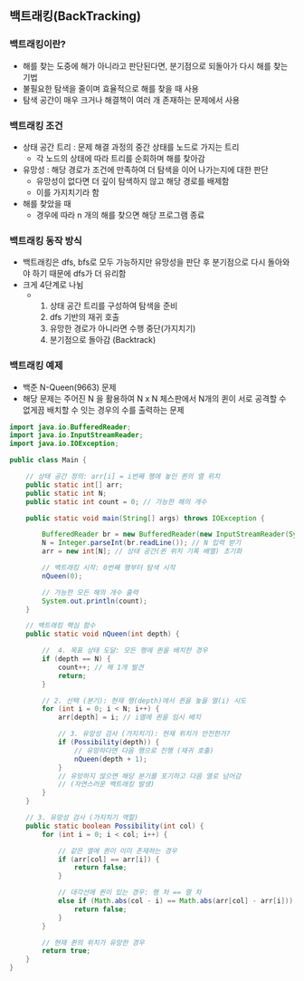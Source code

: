 ## 백트래킹(BackTracking)
### 백트래킹이란?
- 해를 찾는 도중에 해가 아니라고 판단된다면, 분기점으로 되돌아가 다시 해를 찾는 기법
- 불필요한 탐색을 줄이며 효율적으로 해를 찾을 때 사용
- 탐색 공간이 매우 크거나 해결책이 여러 개 존재하는 문제에서 사용

### 백트래킹 조건
- 상태 공간 트리 : 문제 해결 과정의 중간 상태를 노드로 가지는 트리
  - 각 노드의 상태에 따라 트리를 순회하며 해를 찾아감
- 유망성 : 해당 경로가 조건에 만족하여 더 탐색을 이어 나가는지에 대한 판단
  - 유망성이 없다면 더 깊이 탐색하지 않고 해당 경로를 배제함
  - 이를 가지치기라 함
- 해를 찾았을 때
  - 경우에 따라 n 개의 해를 찾으면 해당 프로그램 종료

### 백트래킹 동작 방식
- 백트래킹은 dfs, bfs로 모두 가능하지만 유망성을 판단 후 분기점으로 다시 돌아와야 하기 때문에 dfs가 더 유리함
- 크게 4단계로 나뉨
  - 1. 상태 공간 트리를 구성하여 탐색을 준비
    2. dfs 기반의 재귀 호출
    3. 유망한 경로가 아니라면 수행 중단(가지치기)
    4. 분기점으로 돌아감 (Backtrack)

### 백트래킹 예제
- 백준 N-Queen(9663) 문제
- 해당 문제는 주어진 N 을 활용하여 N x N 체스판에서 N개의 퀸이 서로 공격할 수 없게끔 배치할 수 잇는 경우의 수를 출력하는 문제

```java
import java.io.BufferedReader;
import java.io.InputStreamReader;
import java.io.IOException;

public class Main {

    // 상태 공간 정의: arr[i] = i번째 행에 놓인 퀸의 열 위치
    public static int[] arr;
    public static int N;
    public static int count = 0; // 가능한 해의 개수

    public static void main(String[] args) throws IOException {

        BufferedReader br = new BufferedReader(new InputStreamReader(System.in));
        N = Integer.parseInt(br.readLine()); // N 입력 받기
        arr = new int[N]; // 상태 공간(퀸 위치 기록 배열) 초기화

        // 백트래킹 시작: 0번째 행부터 탐색 시작
        nQueen(0);

        // 가능한 모든 해의 개수 출력
        System.out.println(count);
    }

    // 백트래킹 핵심 함수
    public static void nQueen(int depth) {

        //  4. 목표 상태 도달: 모든 행에 퀸을 배치한 경우
        if (depth == N) {
            count++; // 해 1개 발견
            return;
        }

        // 2. 선택 (분기): 현재 행(depth)에서 퀸을 놓을 열(i) 시도
        for (int i = 0; i < N; i++) {
            arr[depth] = i; // i열에 퀸을 임시 배치

            // 3. 유망성 검사 (가지치기): 현재 위치가 안전한가?
            if (Possibility(depth)) {
                // 유망하다면 다음 행으로 진행 (재귀 호출)
                nQueen(depth + 1);
            }
            // 유망하지 않으면 해당 분기를 포기하고 다음 열로 넘어감
            // (자연스러운 백트래킹 발생)
        }
    }

    // 3. 유망성 검사 (가지치기 역할)
    public static boolean Possibility(int col) {
        for (int i = 0; i < col; i++) {

            // 같은 열에 퀸이 이미 존재하는 경우
            if (arr[col] == arr[i]) {
                return false;
            }

            // 대각선에 퀸이 있는 경우: 행 차 == 열 차
            else if (Math.abs(col - i) == Math.abs(arr[col] - arr[i])) {
                return false;
            }
        }

        // 현재 퀸의 위치가 유망한 경우
        return true;
    }
}
```
